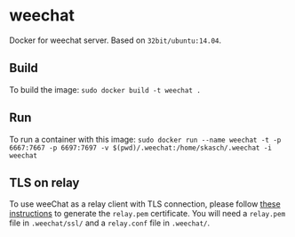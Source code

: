 # weechat
Docker for weechat server. Based on ```32bit/ubuntu:14.04```.

## Build
To build the image: ```sudo docker build -t weechat .```

## Run
To run a container with this image: ```sudo docker run --name weechat -t -p 6667:7667 -p 6697:7697 -v $(pwd)/.weechat:/home/skasch/.weechat -i weechat```

## TLS on relay
To use weeChat as a relay client with TLS connection, please follow [these instructions](https://4z2.de/2014/07/06/weechat-trusted-relay) to generate the ```relay.pem``` certificate. You will need a ```relay.pem``` file in ```.weechat/ssl/``` and a ```relay.conf``` file in ```.weechat/```.